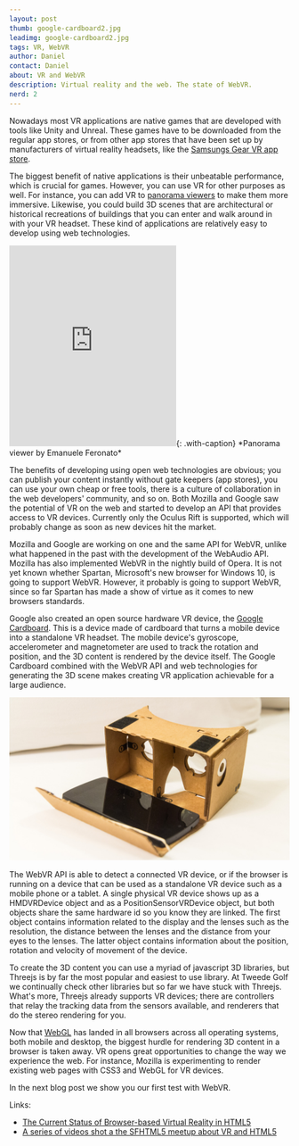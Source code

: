 ```yaml
---
layout: post
thumb: google-cardboard2.jpg
leadimg: google-cardboard2.jpg
tags: VR, WebVR
author: Daniel
contact: Daniel
about: VR and WebVR
description: Virtual reality and the web. The state of WebVR.
nerd: 2
---
```


Nowadays most VR applications are native games that are developed with tools like Unity and Unreal. These games have to be downloaded from the regular app stores, or from other app stores that have been set up by manufacturers of virtual reality headsets, like the [Samsungs Gear VR app store](https://www.oculus.com/gear-vr/).

The biggest benefit of native applications is their unbeatable performance, which is crucial for games. However, you can use VR for other purposes as well. For instance, you can add VR to [panorama viewers](http://www.emanueleferonato.com/2014/12/10/html5-webgl-360-degrees-panorama-viewer-with-three-js/) to make them more immersive. Likewise, you could build 3D scenes that are architectural or historical recreations of buildings that you can enter and walk around in with your VR headset. These kind of applications are relatively easy to develop using web technologies.

<iframe src="https://player.vimeo.com/video/127931214" height="360" frameborder="0" webkitallowfullscreen mozallowfullscreen allowfullscreen></iframe>{: .with-caption}
*Panorama viewer by Emanuele Feronato*

The benefits of developing using open web technologies are obvious; you can publish your content instantly without gate keepers (app stores), you can use your own cheap or free tools, there is a culture of collaboration in the web developers' community, and so on. Both Mozilla and Google saw the potential of VR on the web and started to develop an API that provides access to VR devices. Currently only the Oculus Rift is supported, which will probably change as soon as new devices hit the market.

Mozilla and Google are working on one and the same API for WebVR, unlike what happened in the past with the development of the WebAudio API. Mozilla has also implemented WebVR in the nightly build of Opera. It is not yet known whether Spartan, Microsoft's new browser for Windows 10, is going to support WebVR. However, it probably is going to support WebVR, since so far Spartan has made a show of virtue as it comes to new browsers standards.

Google also created an open source hardware VR device, the [Google Cardboard](https://www.google.com/get/cardboard/). This is a device made of cardboard that turns a mobile device into a standalone VR headset. The mobile device's gyroscope, accelerometer and magnetometer are used to track the rotation and position, and the 3D content is rendered by the device itself. The Google Cardboard combined with the WebVR API and web technologies for generating the 3D scene makes creating VR application achievable for a large audience.

![Google Cardboard](/assets/img/blog/google-cardboard2.jpg)

The WebVR API is able to detect a connected VR device, or if the browser is running on a device that can be used as a standalone VR device such as a mobile phone or a tablet. A single physical VR device shows up as a HMDVRDevice object and as a PositionSensorVRDevice object, but both objects share the same hardware id so you know they are linked. The first object contains information related to the display and the lenses such as the resolution, the distance between the lenses and the distance from your eyes to the lenses. The latter object contains information about the position, rotation and velocity of movement of the device.

To create the 3D content you can use a myriad of javascript 3D libraries, but Threejs is by far the most popular and easiest to use library. At Tweede Golf we continually check other libraries but so far we have stuck with Threejs. What's more, Threejs already supports VR devices; there are controllers that relay the tracking data from the sensors available, and renderers that do the stereo rendering for you.

Now that [WebGL](http://caniuse.com/#feat=webgl) has landed in all browsers across all operating systems, both mobile and desktop, the biggest hurdle for rendering 3D content in a browser is taken away. VR opens great opportunities to change the way we experience the web. For instance, Mozilla is experimenting to render existing web pages with CSS3 and WebGL for VR devices.

In the next blog post we show you our first test with WebVR.

Links:

- [The Current Status of Browser-based Virtual Reality in HTML5](http://www.infoq.com/news/2015/01/vr-html5)
- [A series of videos shot a the SFHTML5 meetup about VR and HTML5](https://www.youtube.com/playlist?list=PLUj8-Hhrb-a0Z3f70ygX5fXLk8Sa4mTQZ)

<!--
These are benefits that Tony Parisi mentioned in his speech for the SFHTML5 meetup that was held 16th of January this year:

- instant access
- no gatekeepers (app stores)
- instant publishing
- you can use your own (cheap or free) tools
- culture of collaboration
- source code (open)
- no entry barriers
-->
